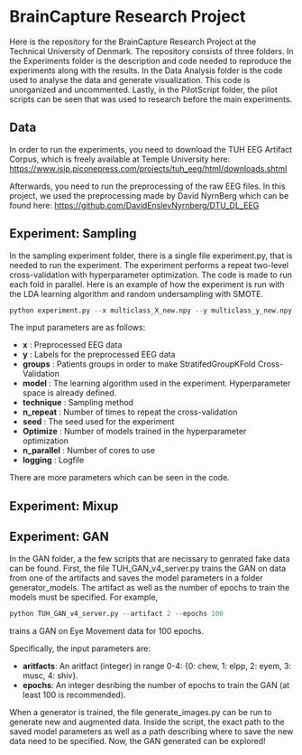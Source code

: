 # BrainCapture Research Project
Here is the repository for the BrainCapture Research Project at the Technical University of Denmark.
The repository consists of three folders. In the Experiments folder is the description and code needed to reproduce the experiments along with the results. In the Data Analysis folder is the code used to analyse the data and generate visualization. This code is unorganized and uncommented. Lastly, in the PilotScript folder, the pilot scripts can be seen that was used to research before the main experiments.

## Data
In order to run the experiments, you need to download the TUH EEG Artifact Corpus, which is freely available at Temple University here: https://www.isip.piconepress.com/projects/tuh_eeg/html/downloads.shtml

Afterwards, you need to run the preprocessing of the raw EEG files. In this project, we used the preprocessing made by David NyrnBerg which can be found here: https://github.com/DavidEnslevNyrnberg/DTU_DL_EEG

## Experiment: Sampling
In the sampling experiment folder, there is a single file experiment.py, that is needed to run the experiment. The experiment performs a repeat two-level cross-validation with hyperparameter optimization. The code is made to run each fold in parallel. Here is an example of how the experiment is run with the LDA learning algorithm and random undersampling with SMOTE.

```python
python experiment.py --x multiclass_X_new.npy --y multiclass_y_new.npy --groups multiclass_patients_new.npy --model LDA --technique 4 --n_repeats 5 --seed 55784899 --optimize 25 --n_parallel 25 --logging LDA_4_16-06-21_12-14-22.out
```
The input parameters are as follows:
- **x** : Preprocessed EEG data
- **y** : Labels for the preprocessed EEG data
- **groups** : Patients groups in order to make StratifedGroupKFold Cross-Validation
- **model** : The learning algorithm used in the experiment. Hyperparameter space is already defined.
- **technique** : Sampling method
- **n_repeat** : Number of times to repeat the cross-validation
- **seed** : The seed used for the experiment
- **Optimize** : Number of models trained in the hyperparameter optimization
- **n_parallel** : Number of cores to use
- **logging** : Logfile

There are more parameters which can be seen in the code.


## Experiment: Mixup

## Experiment: GAN
In the GAN folder, a the few scripts that are necissary to genrated fake data can be found. First, the file TUH_GAN_v4_server.py trains the GAN on data from one of the artifacts and saves the model parameters in a folder generator_models. The artifact as well as the number of epochs to train the models must be specified. For example,

```python
python TUH_GAN_v4_server.py --artifact 2 --epochs 100
```
trains a GAN on Eye Movement data for 100 epochs.

Specifically, the input parameters are:
- **aritfacts**: An aritfact (integer) in range 0-4: {0: chew, 1: elpp, 2: eyem, 3: musc, 4: shiv}.
- **epochs**: An integer desribing the number of epochs to train the GAN (at least 100 is recommended).

When a generator is trained, the file generate_images.py can be run to generate new and augmented data. Inside the script, the exact path to the saved model parameters as well as a path describing where to save the new data need to be specified. Now, the GAN generated can be explored!

